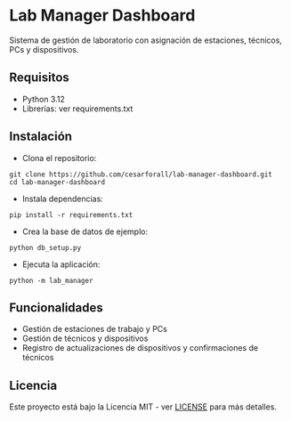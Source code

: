 # Lab Manager Dashboard

Sistema de gestión de laboratorio con asignación de estaciones, técnicos, PCs y dispositivos.

## Requisitos

- Python 3.12
- Librerías: ver requirements.txt

## Instalación

- Clona el repositorio:

```
git clone https://github.com/cesarforall/lab-manager-dashboard.git
cd lab-manager-dashboard
```

- Instala dependencias:

```
pip install -r requirements.txt
```

- Crea la base de datos de ejemplo:

```
python db_setup.py
```

- Ejecuta la aplicación:

```
python -m lab_manager
```

## Funcionalidades

- Gestión de estaciones de trabajo y PCs
- Gestión de técnicos y dispositivos
- Registro de actualizaciones de dispositivos y confirmaciones de técnicos

## Licencia

Este proyecto está bajo la Licencia MIT - ver [LICENSE](LICENSE) para más detalles.
